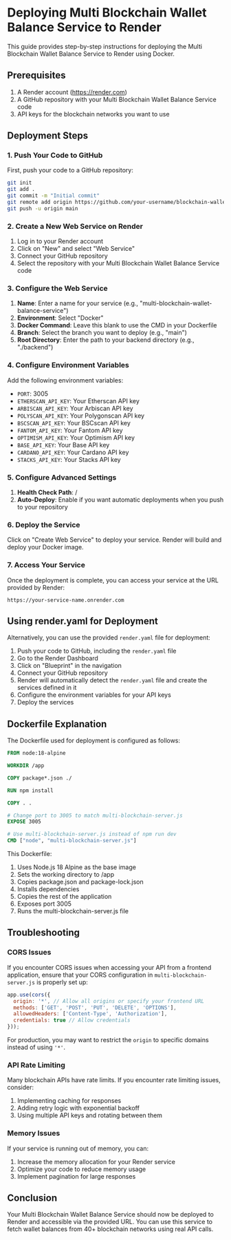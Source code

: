# Deploying Multi Blockchain Wallet Balance Service to Render

This guide provides step-by-step instructions for deploying the Multi Blockchain Wallet Balance Service to Render using Docker.

## Prerequisites

1. A Render account (https://render.com)
2. A GitHub repository with your Multi Blockchain Wallet Balance Service code
3. API keys for the blockchain networks you want to use

## Deployment Steps

### 1. Push Your Code to GitHub

First, push your code to a GitHub repository:

```bash
git init
git add .
git commit -m "Initial commit"
git remote add origin https://github.com/your-username/blockchain-wallet-balance-service.git
git push -u origin main
```

### 2. Create a New Web Service on Render

1. Log in to your Render account
2. Click on "New" and select "Web Service"
3. Connect your GitHub repository
4. Select the repository with your Multi Blockchain Wallet Balance Service code

### 3. Configure the Web Service

1. **Name**: Enter a name for your service (e.g., "multi-blockchain-wallet-balance-service")
2. **Environment**: Select "Docker"
3. **Docker Command**: Leave this blank to use the CMD in your Dockerfile
4. **Branch**: Select the branch you want to deploy (e.g., "main")
5. **Root Directory**: Enter the path to your backend directory (e.g., "./backend")

### 4. Configure Environment Variables

Add the following environment variables:

- `PORT`: 3005
- `ETHERSCAN_API_KEY`: Your Etherscan API key
- `ARBISCAN_API_KEY`: Your Arbiscan API key
- `POLYSCAN_API_KEY`: Your Polygonscan API key
- `BSCSCAN_API_KEY`: Your BSCscan API key
- `FANTOM_API_KEY`: Your Fantom API key
- `OPTIMISM_API_KEY`: Your Optimism API key
- `BASE_API_KEY`: Your Base API key
- `CARDANO_API_KEY`: Your Cardano API key
- `STACKS_API_KEY`: Your Stacks API key

### 5. Configure Advanced Settings

1. **Health Check Path**: /
2. **Auto-Deploy**: Enable if you want automatic deployments when you push to your repository

### 6. Deploy the Service

Click on "Create Web Service" to deploy your service. Render will build and deploy your Docker image.

### 7. Access Your Service

Once the deployment is complete, you can access your service at the URL provided by Render:

```
https://your-service-name.onrender.com
```

## Using render.yaml for Deployment

Alternatively, you can use the provided `render.yaml` file for deployment:

1. Push your code to GitHub, including the `render.yaml` file
2. Go to the Render Dashboard
3. Click on "Blueprint" in the navigation
4. Connect your GitHub repository
5. Render will automatically detect the `render.yaml` file and create the services defined in it
6. Configure the environment variables for your API keys
7. Deploy the services

## Dockerfile Explanation

The Dockerfile used for deployment is configured as follows:

```dockerfile
FROM node:18-alpine

WORKDIR /app

COPY package*.json ./

RUN npm install

COPY . .

# Change port to 3005 to match multi-blockchain-server.js
EXPOSE 3005

# Use multi-blockchain-server.js instead of npm run dev
CMD ["node", "multi-blockchain-server.js"]
```

This Dockerfile:
1. Uses Node.js 18 Alpine as the base image
2. Sets the working directory to /app
3. Copies package.json and package-lock.json
4. Installs dependencies
5. Copies the rest of the application
6. Exposes port 3005
7. Runs the multi-blockchain-server.js file

## Troubleshooting

### CORS Issues

If you encounter CORS issues when accessing your API from a frontend application, ensure that your CORS configuration in `multi-blockchain-server.js` is properly set up:

```javascript
app.use(cors({
  origin: '*', // Allow all origins or specify your frontend URL
  methods: ['GET', 'POST', 'PUT', 'DELETE', 'OPTIONS'],
  allowedHeaders: ['Content-Type', 'Authorization'],
  credentials: true // Allow credentials
}));
```

For production, you may want to restrict the `origin` to specific domains instead of using `'*'`.

### API Rate Limiting

Many blockchain APIs have rate limits. If you encounter rate limiting issues, consider:

1. Implementing caching for responses
2. Adding retry logic with exponential backoff
3. Using multiple API keys and rotating between them

### Memory Issues

If your service is running out of memory, you can:

1. Increase the memory allocation for your Render service
2. Optimize your code to reduce memory usage
3. Implement pagination for large responses

## Conclusion

Your Multi Blockchain Wallet Balance Service should now be deployed to Render and accessible via the provided URL. You can use this service to fetch wallet balances from 40+ blockchain networks using real API calls.
